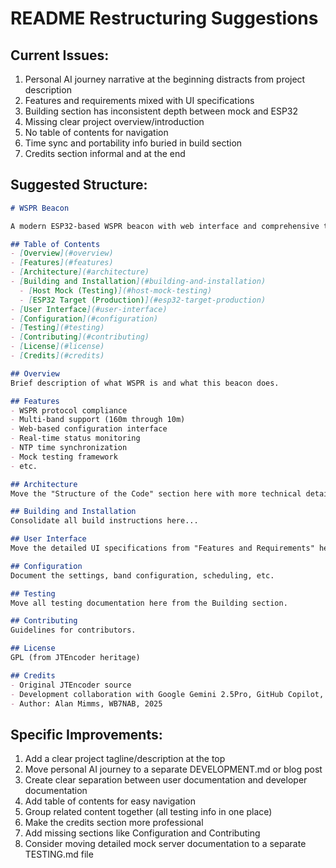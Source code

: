 # README Restructuring Suggestions

## Current Issues:
1. Personal AI journey narrative at the beginning distracts from project description
2. Features and requirements mixed with UI specifications
3. Building section has inconsistent depth between mock and ESP32
4. Missing clear project overview/introduction
5. No table of contents for navigation
6. Time sync and portability info buried in build section
7. Credits section informal and at the end

## Suggested Structure:

```markdown
# WSPR Beacon

A modern ESP32-based WSPR beacon with web interface and comprehensive testing framework.

## Table of Contents
- [Overview](#overview)
- [Features](#features)
- [Architecture](#architecture)
- [Building and Installation](#building-and-installation)
  - [Host Mock (Testing)](#host-mock-testing)
  - [ESP32 Target (Production)](#esp32-target-production)
- [User Interface](#user-interface)
- [Configuration](#configuration)
- [Testing](#testing)
- [Contributing](#contributing)
- [License](#license)
- [Credits](#credits)

## Overview
Brief description of what WSPR is and what this beacon does.

## Features
- WSPR protocol compliance
- Multi-band support (160m through 10m)
- Web-based configuration interface
- Real-time status monitoring
- NTP time synchronization
- Mock testing framework
- etc.

## Architecture
Move the "Structure of the Code" section here with more technical details.

## Building and Installation
Consolidate all build instructions here...

## User Interface
Move the detailed UI specifications from "Features and Requirements" here.

## Configuration
Document the settings, band configuration, scheduling, etc.

## Testing
Move all testing documentation here from the Building section.

## Contributing
Guidelines for contributors.

## License
GPL (from JTEncoder heritage)

## Credits
- Original JTEncoder source
- Development collaboration with Google Gemini 2.5Pro, GitHub Copilot, and Claude Code
- Author: Alan Mimms, WB7NAB, 2025
```

## Specific Improvements:
1. Add a clear project tagline/description at the top
2. Move personal AI journey to a separate DEVELOPMENT.md or blog post
3. Create clear separation between user documentation and developer documentation
4. Add table of contents for easy navigation
5. Group related content together (all testing info in one place)
6. Make the credits section more professional
7. Add missing sections like Configuration and Contributing
8. Consider moving detailed mock server documentation to a separate TESTING.md file